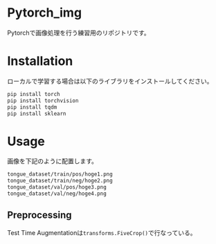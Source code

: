 # Pytorch_img
 
 Pytorchで画像処理を行う練習用のリポジトリです。
 
# Installation
 
ローカルで学習する場合は以下のライブラリをインストールしてください。
 
```bash
pip install torch
pip install torchvision
pip install tqdm
pip install sklearn
```
 
# Usage

画像を下記のように配置します。
```bash
tongue_dataset/train/pos/hoge1.png
tongue_dataset/train/neg/hoge2.png
tongue_dataset/val/pos/hoge3.png
tongue_dataset/val/neg/hoge4.png
```

 ## Preprocessing
 
 Test Time Augmentationは```transforms.FiveCrop()```で行なっている。